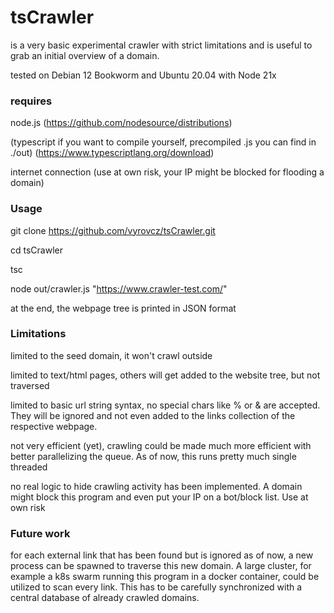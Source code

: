 # tsCrawler

is a very basic experimental crawler with strict limitations and is useful to grab an initial overview of a domain.

tested on Debian 12 Bookworm and Ubuntu 20.04 with Node 21x

### requires

node.js (https://github.com/nodesource/distributions) 

(typescript if you want to compile yourself, precompiled .js you can find in ./out) (https://www.typescriptlang.org/download)

internet connection (use at own risk, your IP might be blocked for flooding a domain)

### Usage

git clone https://github.com/vyrovcz/tsCrawler.git

cd tsCrawler

tsc

node out/crawler.js "https://www.crawler-test.com/"

at the end, the webpage tree is printed in JSON format

### Limitations

limited to the seed domain, it won't crawl outside

limited to text/html pages, others will get added to the website tree, but not traversed

limited to basic url string syntax, no special chars like % or & are accepted. They will be ignored and not even added to the links collection of the respective webpage.

not very efficient (yet), crawling could be made much more efficient with better parallelizing the queue. As of now, this runs pretty much single threaded

no real logic to hide crawling activity has been implemented. A domain might block this program and even put your IP on a bot/block list. Use at own risk

### Future work

for each external link that has been found but is ignored as of now, a new process can be spawned to traverse this new domain. A large cluster, for example a k8s swarm running this program in a docker container, could be utilized to scan every link. This has to be carefully synchronized with a central database of already crawled domains.